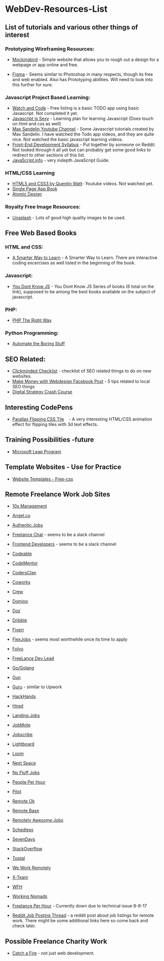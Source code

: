 # WebDev-Resources-List
## List of tutorials and various other things of interest

### Prototyping Wireframing Resources:
* [Mockingbird](https://www.gomockingbird.com) - Simple website that allows you to rough out a design for a webpage or app online and free.

* [Figma](https://www.figma.com/files/recent) - Seems similar to Photoshop in many respects, though its free and web enabled. Also has Prototyping abilities. Will need to look into this further for sure.

### Javascript Project Based Learning:
* [Watch and Code](www.watchandcode.com) - Free listing is a basic TODO app using basic Javascript. Not completed it yet.
* [Javascript is Sexy](http://javascriptissexy.com/how-to-learn-javascript-properly/) - Learning plan for learning Javascript (Does touch on html and css as well)
* [Max Sandelin Youtube Channel](https://www.youtube.com/channel/UCr1BiYXeVfpWRCkS0MGjYkQ/videos) - Some Javascript tutorials created by Max Sandelin. I have watched the Todo app videos, and they are quite nice. Not watched the basic javascript learning videos.
* [Front-End Development Syllabus](https://novicedock.com/learn/computer-science/web-development) - Put together by someone on Reddit. Not looked through it all yet but can probably get some good links to redirect to other sections of this list.
* [JavaScript.info](http://javascript.info/) - very indepth JavaScript Guide.


### HTML/CSS Learning
* [HTML5 and CSS3 by Quentin Watt](https://www.youtube.com/playlist?list=PL41lfR-6DnOq3BebucTNMSVDojCIiv_en)- Youtube videos. Not watched yet.
* [Single Page App Book](http://singlepageappbook.com/index.html)
* [Atomic Design](http://atomicdesign.bradfrost.com/)

### Royalty Free Image Resources:
* [Unsplash](www.unsplash.com) - Lots of good high quality images to be used.


## Free Web Based Books

### HTML and CSS:
* [A Smarter Way to Learn](http://www.asmarterwaytolearn.com/htmlcss/htmlcss_book-text.html) - A Smarter Way to Learn. There are interactive coding excercises as well listed in the beginning of the book.

### Javascript:
* [You Dont Know JS](https://github.com/getify/You-Dont-Know-JS) - You Dont Know JS Series of books (6 total on the link), supposed to be among the best books available on the subject of javascript.

### PHP:
* [PHP The Right Way](http://www.phptherightway.com)

### Python Programming:
* [Automate the Boring Stuff](https://automatetheboringstuff.com/)


## SEO Related:
* [Clickminded Checklist](https://www.clickminded.com/seo-checklist/) - checklist of SEO related things to do on new websites.
* [Make Money with Webdesign Facebook Post](https://www.facebook.com/groups/makemoneywithwebdesign/permalink/1925435104377106/) - 5 tips related to local SEO things
* [Digital Strategy Crash Course](https://www.buildersociety.com/forums/digital-strategy-crash-course.25/)

## Interesting CodePens
* [Parallax Flipping CSS Tile](https://codepen.io/tyrellrummage/pen/wqGgLO)
    - A very interesting HTML/CSS animation effect for flipping tiles with 3d text effects.


## Training Possibilities -future
* [Microsoft Leap Program](http://www.industryexplorers.com/applicants)

## Template Websites - Use for Practice
* [Website Templates - Free-css](http://www.free-css.com/free-css-templates)


## Remote Freelance Work Job Sites
* [10x Management](https://www.10xmanagement.com/)
* [Angel.co](https://angel.co/jobs#find/f!%7B%22remote%22%3Atrue%7D)
* [Authentic Jobs](https://authenticjobs.com/#onlyremote=1)
* [Freelance Chat](https://freelance.chat/) - seems to be a slack channel
* [Frontend Developers](http://frontenddevelopers.org/) - seems to be a slack channel
* [Codeable](https://codeable.io/)
* [CodeMentor](https://www.codementor.io/)
* [CodersClan](https://www.codersclan.com/)
* [Coworks](https://coworks.com/for-freelancers/)
* [Crew](https://crew.co/)
* [Domino](https://www.wearedomino.com/freelancer)
* [Doz](http://www.doz.com/)
* [Dribble](https://dribbble.com/jobs?utf8=%E2%9C%93&anywhere=true&location=Anywhere)
* [Fiverr](https://www.fiverr.com/)
* [FlexJobs](https://www.flexjobs.com/) - seems most worthwhile once its time to apply
* [Folyo](https://www.folyo.me/)
* [FreeLance Dev Lead](https://freelancedevleads.com/)
* [Go/Golang](http://www.golangprojects.com/golang-remote-jobs.html)
* [Gun](https://gun.io/)
* [Guru](http://www.guru.com/) - similar to Upwork
* [HackHands](https://hackhands.com/)
* [Hired](https://hired.com/)
* [Landing.Jobs](https://landing.jobs/jobs?page=1&hd=false&t_co=false&t_st=false)
* [JobMote](https://jobmote.com/)
* [Jobscribe](http://jobscribe.com/)
* [Lightboard](https://lightboard.io/)
* [Loom](https://www.loom.co/)
* [Next Space](http://nextspace.us/)
* [No Fluff Jobs](https://nofluffjobs.com/#/criteria=remote=100)
* [People Per Hour](https://www.peopleperhour.com/)
* [Pilot](https://pilot.co/)
* [Remote Ok](https://remoteok.io/)
* [Remote Base](https://remotebase.io/)
* [Remotely Awesome Jobs](https://www.remotelyawesomejobs.com/)
* [Schedless](https://schedless.com/)
* [SevenDays](https://www.sevendays.co/)
* [StackOverflow](https://stackoverflow.com/jobs/remote-developer-jobs)
* [Toptal](https://www.toptal.com/)
* [We Work Remotely](https://weworkremotely.com/)
* [X-Team](https://x-team.com/)
* [WFH](https://www.wfh.io/)
* [Working Nomads](https://www.workingnomads.co/jobs)
* [Freelance Per Hour](https://freelance-perhour.com/) - Currently down due to technical issue 8-8-17

* [Reddit Job Posting Thread](https://www.reddit.com/r/webdev/comments/6kmvtl/what_are_the_best_websites_to_look_for_remote/) - a reddit post about job listings for remote work. There might be some additional links here so come back and check later.

##  Possible Freelance Charity Work

* [Catch a Fire](https://www.catchafire.org/) - not just web development.
























